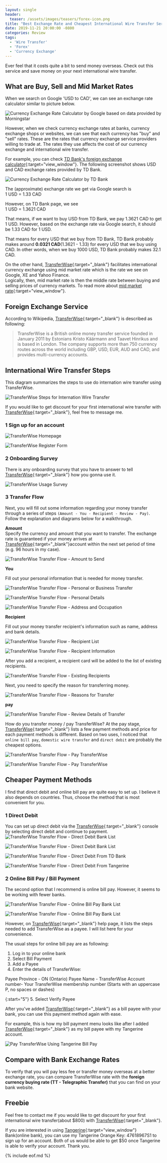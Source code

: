 ```yaml
---
layout: single
header: 
  teaser: /assets/images/teasers/forex-icon.png
title: "Best Exchange Rate and Cheapest International Wire Transfer Service"
date: 2019-11-21 20:00:00 -0800
categories: Review
tags: 
  - 'Wire Transfer'
  - 'Forex'
  - 'Currency Exchange'
---
```

Ever feel that it costs quite a bit to send money overseas. Check out this service and save money on your next international wire transfer.

## What are Buy, Sell and Mid Market Rates
When we search on Google 'USD to CAD', we can see an exchange rate calculator similar to picture below. 

![Currency Exchange Rate Calculator by Google based on data provided by Morningstar](/assets/images/2019-11-21-best-exchange-rate-and-cheapest-international-wire-transfer-service/exchange-rate-on-google-search-morningstar.png)

However, when we check currency exchange rates at banks, currency exchange shops or websites, we can see that each currency has "buy" and "sell" rates. These are the rates that currency exchange service providers willing to trade at. The rates they use affects the cost of our currency exchange and international wire transfer. 

For example, you can check [TD Bank's foreign exchange calculator](https://tool.td.com/fxcal/#/fxcalculator){:target="view_window"}. The following screenshot shows USD and CAD exchange rates provided by TD Bank.

![Currency Exchange Rate Calculator by TD Bank](/assets/images/2019-11-21-best-exchange-rate-and-cheapest-international-wire-transfer-service/td-bank-exchange-rate-calculator.png)

The (approximate) exchange rate we get via Google search is     
1 USD = 1.33 CAD    

However, on TD Bank page, we see  
1 USD = 1.3621 CAD    

That means, if we want to buy USD from TD Bank, we pay 1.3621 CAD to get 1 USD. However, based on the exchange rate via Google search, it should be 1.33 CAD for 1 USD. 

That means for every USD that we buy from TD Bank, TD Bank probably makes around **0.0321 CAD**(1.3621 - 1.33) for every USD that we buy using CAD. In other words, when we buy 1000 USD, TD Bank probably makes 32.1 CAD.

On the other hand, [TransferWise](http://bit.ly/jun-forex){:target="_blank"} facilitates international currency exchange using mid market rate which is the rate we see on Google, XE and Yahoo Finance.   
Logically, then, mid market rate is then the middle rate between buying and selling prices of currency markets. To read more about [mid market rate](https://transferwise.com/gb/mid-market-rate){:target="view_window"}.

## Foreign Exchange Service
According to Wikipedia, [TransferWise](http://bit.ly/jun-forex){:target="_blank"} is described as following:  

> TransferWise is a British online money transfer service founded in January 2011 by Estonians Kristo Käärmann and Taavet Hinrikus and is based in London. The company supports more than 750 currency routes across the world including GBP, USD, EUR, AUD and CAD, and provides multi-currency accounts.

## International Wire Transfer Steps
This diagram summarizes the steps to use do internation wire transfer using TransferWise.  

![TransferWise Steps for Internation Wire Transfer](/assets/images/2019-11-21-best-exchange-rate-and-cheapest-international-wire-transfer-service/transferwise-steps-for-internationational-wire-transfer.png)

If you would like to get discount for your first international wire transfer with [TransferWise](http://bit.ly/jun-forex){:target="_blank"}, feel free to message me.  

### 1 Sign up for an account
![TransferWise Homepage](/assets/images/2019-11-21-best-exchange-rate-and-cheapest-international-wire-transfer-service/transferwise-homepage-and-register.png)

![TransferWise Register Form](/assets/images/2019-11-21-best-exchange-rate-and-cheapest-international-wire-transfer-service/transferwise-signup-form.png)

### 2 Onboarding Survey
There is any onboarding survey that you have to answer to tell [TransferWise](http://bit.ly/jun-forex){:target="_blank"} how you gonna use it.  

![TransferWise Usage Survey](/assets/images/2019-11-21-best-exchange-rate-and-cheapest-international-wire-transfer-service/transferwise-usage-survey.png)

### 3 Transfer Flow
Next, you will fill out some information regarding your money transfer through a series of steps `(Amount - You - Recipient - Review - Pay)`. Follow the explanation and diagrams below for a walkthrough.  

**Amount**  
Specify the currency and amount that you want to transfer. The exchange rate is guaranteed if your money arrives at [TransferWise](http://bit.ly/jun-forex){:target="_blank"}account within the next set period of time (e.g. 96 hours in my case).   

![TransferWise Transfer Flow - Amount to Send](/assets/images/2019-11-21-best-exchange-rate-and-cheapest-international-wire-transfer-service/transferwise-transfer-flow-amount-to-send.png)

**You**    

Fill out your personal information that is needed for money transfer.  

![TransferWise Transfer Flow - Personal or Business Transfer](/assets/images/2019-11-21-best-exchange-rate-and-cheapest-international-wire-transfer-service/transferwise-transfer-flow-personal-or-business-transfer.png)

![TransferWise Transfer Flow - Personal Details](/assets/images/2019-11-21-best-exchange-rate-and-cheapest-international-wire-transfer-service/transferwise-transfer-flow-fill-in-personal-details.png)

![TransferWise Transfer Flow - Address and Occupation](/assets/images/2019-11-21-best-exchange-rate-and-cheapest-international-wire-transfer-service/transferwise-transfer-flow-personal-details.png)

**Recipient**   

Fill out your money transfer recipient's information such as name, address and bank details.    

![TransferWise Transfer Flow - Recipient List](/assets/images/2019-11-21-best-exchange-rate-and-cheapest-international-wire-transfer-service/transferwise-transfer-flow-recipient-list.png)

![TransferWise Transfer Flow - Recipient Information](/assets/images/2019-11-21-best-exchange-rate-and-cheapest-international-wire-transfer-service/transferwise-transfer-flow-recipient-information.png)

After you add a recipient, a recipient card will be added to the list of existing recipients.

![TransferWise Transfer Flow - Existing Recipients](/assets/images/2019-11-21-best-exchange-rate-and-cheapest-international-wire-transfer-service/transferwise-transfer-flow-recipient-added.png)

Next, you need to specify the reason for transferring money. 

![TransferWise Transfer Flow - Reasons for Transfer](/assets/images/2019-11-21-best-exchange-rate-and-cheapest-international-wire-transfer-service/transferwise-transfer-flow-transfer-reasons.png)

**pay**

![TransferWise Transfer Flow - Review Details of Transfer](/assets/images/2019-11-21-best-exchange-rate-and-cheapest-international-wire-transfer-service/transferwise-transfer-flow-review-details-of-transfer.png)

How do you transfer money / pay TransferWise? At the pay stage, [TransferWise](http://bit.ly/jun-forex){:target="_blank"} lists a few payment methods and price for each payment methods is different. Based on two uses, I noticed that `online bill pay`, `domestic wire transfer` and `direct debit` are probably the cheapest options.  

![TransferWise Transfer Flow - Pay TransferWise](/assets/images/2019-11-21-best-exchange-rate-and-cheapest-international-wire-transfer-service/transferwise-transfer-flow-pay-transferwise.png)

![TransferWise Transfer Flow - Pay TransferWise](/assets/images/2019-11-21-best-exchange-rate-and-cheapest-international-wire-transfer-service/transferwise-transfer-flow-pay-transferwise-2.png)

## Cheaper Payment Methods
I find that direct debit and online bill pay are quite easy to set up. I believe it also depends on countries. Thus, choose the method that is most convenient for you.  

### 1 Direct Debit
You can set up direct debit via the [TransferWise](http://bit.ly/jun-forex){:target="_blank"} console by selecting direct debit and continue to payment.  
![TransferWise Transfer Flow - Direct Debit Bank List](/assets/images/2019-11-21-best-exchange-rate-and-cheapest-international-wire-transfer-service/transferwise-transfer-flow-direct-debit-bank-list.png)

![TransferWise Transfer Flow - Direct Debit Bank List](/assets/images/2019-11-21-best-exchange-rate-and-cheapest-international-wire-transfer-service/transferwise-transfer-flow-direct-debit-bank-list-2.png)

![TransferWise Transfer Flow - Direct Debit From TD Bank](/assets/images/2019-11-21-best-exchange-rate-and-cheapest-international-wire-transfer-service/transferwise-transfer-flow-direct-debit-from-td-bank.png)


![TransferWise Transfer Flow - Direct Debit From Tangerine](/assets/images/2019-11-21-best-exchange-rate-and-cheapest-international-wire-transfer-service/transferwise-transfer-flow-direct-debit-from-tangerine-bank.png)

### 2 Online Bill Pay / Bill Payment
The second option that I recommend is online bill pay. However, it seems to be working with fewer banks. 

![TransferWise Transfer Flow - Online Bill Pay Bank List](/assets/images/2019-11-21-best-exchange-rate-and-cheapest-international-wire-transfer-service/transferwise-transfer-flow-online-bill-pay-bank-list.png)

![TransferWise Transfer Flow - Online Bill Pay Bank List](/assets/images/2019-11-21-best-exchange-rate-and-cheapest-international-wire-transfer-service/transferwise-transfer-flow-online-bill-pay-using-tangerine-bank.png)

However, on [TransferWise](http://bit.ly/jun-forex){:target="_blank"} help page, it lists the steps needed to add TransferWise as a payee. I will list here for your convenience. 

The usual steps for online bill pay are as following:  

1. Log in to your online bank
2. Select Bill Payment 
3. Add a Payee
4. Enter the details of TransferWise:

Payee Province - ON (Ontario)
Payee Name - TransferWise
Account number- Your TransferWise membership number (Starts with an uppercase P, no spaces or dashes)  

{:start="5"}
5. Select Verify Payee

After you've added [TransferWise](http://bit.ly/jun-forex){:target="_blank"} as a bill payee with your bank, you can use this payment method again with ease.

For example, this is how my bill payment menu looks like after I added [TransferWise](http://bit.ly/jun-forex){:target="_blank"} as my bill payee with my Tangerine account.

![Pay TransferWise Using Tangerine Bill Pay](/assets/images/2019-11-21-best-exchange-rate-and-cheapest-international-wire-transfer-service/tangerine-bill-payment-menu-after-adding-transferwise-as-bill-payee.png)

## Compare with Bank Exchange Rates
To verify that you will pay less fee or transfer money overseas at a better exchange rate, you can compare TransferWise rate with the **foreign currency buying rate (TT - Telegraphic Transfer)** that you can find on your bank website.

## Freebie
Feel free to contact me if you would like to get discount for your first international wire transfer(about $800) with [TransferWise](http://bit.ly/jun-forex){:target="_blank"}. 

If you are interested in using [Tangerine](https://www.tangerine.ca/en){:target="view_window"} Bank(online bank), you can use my Tangerine Orange Key: 47618967S1 to sign up for an account. Both of us would be able to get $50 once Tangerine is able to verify your account. Thank you.   

{% include eof.md %}